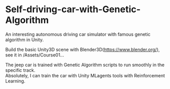 # Self-driving-car-with-Genetic-Algorithm
An interesting autonomous driving car simulator with famous genetic algorithm in Unity. 

Build the basic Unity3D scene with Blender3D(https://www.blender.org/), see it in /Assets/Course01...

The jeep car is trained with Genetic Algorithm scripts to run smoothly in the specific track. <br/>
Absolutely, I can train the car with Unity MLagents tools with Reinforcement Learning.
